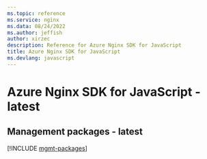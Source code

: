 ```yaml
---
ms.topic: reference
ms.service: nginx
ms.data: 08/24/2022
ms.author: jeffish
author: xirzec
description: Reference for Azure Nginx SDK for JavaScript
title: Azure Nginx SDK for JavaScript
ms.devlang: javascript
---
```

# Azure Nginx SDK for JavaScript - latest

## Management packages - latest
[!INCLUDE [mgmt-packages](nginx-mgmt-index.md)]
